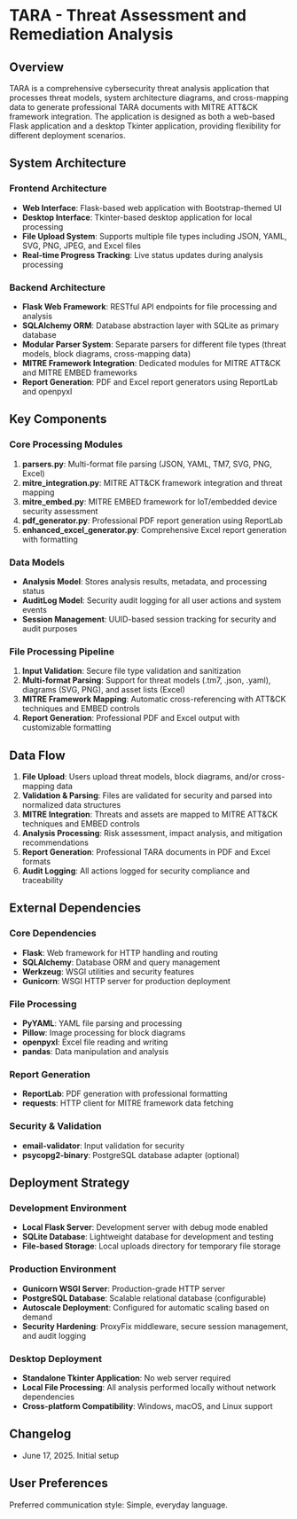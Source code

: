 # TARA - Threat Assessment and Remediation Analysis

## Overview

TARA is a comprehensive cybersecurity threat analysis application that processes threat models, system architecture diagrams, and cross-mapping data to generate professional TARA documents with MITRE ATT&CK framework integration. The application is designed as both a web-based Flask application and a desktop Tkinter application, providing flexibility for different deployment scenarios.

## System Architecture

### Frontend Architecture
- **Web Interface**: Flask-based web application with Bootstrap-themed UI
- **Desktop Interface**: Tkinter-based desktop application for local processing
- **File Upload System**: Supports multiple file types including JSON, YAML, SVG, PNG, JPEG, and Excel files
- **Real-time Progress Tracking**: Live status updates during analysis processing

### Backend Architecture
- **Flask Web Framework**: RESTful API endpoints for file processing and analysis
- **SQLAlchemy ORM**: Database abstraction layer with SQLite as primary database
- **Modular Parser System**: Separate parsers for different file types (threat models, block diagrams, cross-mapping data)
- **MITRE Framework Integration**: Dedicated modules for MITRE ATT&CK and MITRE EMBED frameworks
- **Report Generation**: PDF and Excel report generators using ReportLab and openpyxl

## Key Components

### Core Processing Modules
1. **parsers.py**: Multi-format file parsing (JSON, YAML, TM7, SVG, PNG, Excel)
2. **mitre_integration.py**: MITRE ATT&CK framework integration and threat mapping
3. **mitre_embed.py**: MITRE EMBED framework for IoT/embedded device security assessment
4. **pdf_generator.py**: Professional PDF report generation using ReportLab
5. **enhanced_excel_generator.py**: Comprehensive Excel report generation with formatting

### Data Models
- **Analysis Model**: Stores analysis results, metadata, and processing status
- **AuditLog Model**: Security audit logging for all user actions and system events
- **Session Management**: UUID-based session tracking for security and audit purposes

### File Processing Pipeline
1. **Input Validation**: Secure file type validation and sanitization
2. **Multi-format Parsing**: Support for threat models (.tm7, .json, .yaml), diagrams (SVG, PNG), and asset lists (Excel)
3. **MITRE Framework Mapping**: Automatic cross-referencing with ATT&CK techniques and EMBED controls
4. **Report Generation**: Professional PDF and Excel output with customizable formatting

## Data Flow

1. **File Upload**: Users upload threat models, block diagrams, and/or cross-mapping data
2. **Validation & Parsing**: Files are validated for security and parsed into normalized data structures
3. **MITRE Integration**: Threats and assets are mapped to MITRE ATT&CK techniques and EMBED controls
4. **Analysis Processing**: Risk assessment, impact analysis, and mitigation recommendations
5. **Report Generation**: Professional TARA documents in PDF and Excel formats
6. **Audit Logging**: All actions logged for security compliance and traceability

## External Dependencies

### Core Dependencies
- **Flask**: Web framework for HTTP handling and routing
- **SQLAlchemy**: Database ORM and query management
- **Werkzeug**: WSGI utilities and security features
- **Gunicorn**: WSGI HTTP server for production deployment

### File Processing
- **PyYAML**: YAML file parsing and processing
- **Pillow**: Image processing for block diagrams
- **openpyxl**: Excel file reading and writing
- **pandas**: Data manipulation and analysis

### Report Generation
- **ReportLab**: PDF generation with professional formatting
- **requests**: HTTP client for MITRE framework data fetching

### Security & Validation
- **email-validator**: Input validation for security
- **psycopg2-binary**: PostgreSQL database adapter (optional)

## Deployment Strategy

### Development Environment
- **Local Flask Server**: Development server with debug mode enabled
- **SQLite Database**: Lightweight database for development and testing
- **File-based Storage**: Local uploads directory for temporary file storage

### Production Environment
- **Gunicorn WSGI Server**: Production-grade HTTP server
- **PostgreSQL Database**: Scalable relational database (configurable)
- **Autoscale Deployment**: Configured for automatic scaling based on demand
- **Security Hardening**: ProxyFix middleware, secure session management, and audit logging

### Desktop Deployment
- **Standalone Tkinter Application**: No web server required
- **Local File Processing**: All analysis performed locally without network dependencies
- **Cross-platform Compatibility**: Windows, macOS, and Linux support

## Changelog
- June 17, 2025. Initial setup

## User Preferences

Preferred communication style: Simple, everyday language.